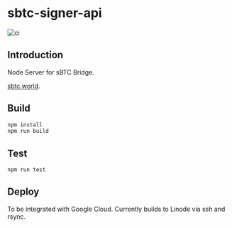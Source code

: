 # sbtc-signer-api

![ci](https://github.com/Trust-Machines/sbtc-signer-api)

## Introduction

Node Server for sBTC Bridge.

[sbtc.world](https://sbtc.world).

## Build

```bash
npm install
npm run build
```

## Test

```bash
npm run test
```

## Deploy

To be integrated with Google Cloud. Currently builds to Linode via ssh and rsync.
